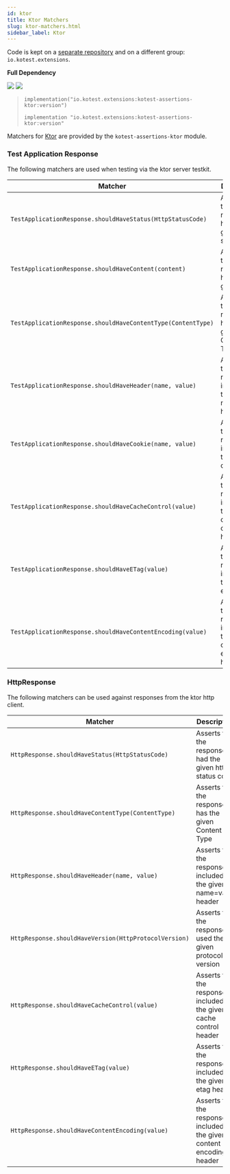 ```yaml
---
id: ktor
title: Ktor Matchers
slug: ktor-matchers.html
sidebar_label: Ktor
---
```


Code is kept on a [separate repository](https://github.com/kotest/kotest-assertions-ktor) and on a different group: `io.kotest.extensions`.

**Full Dependency**

[<img src="https://img.shields.io/maven-central/v/io.kotest/kotest-assertions-ktor.svg?label=latest%20release"/>](http://search.maven.org/#search|ga|1|kotest-assertions-ktor)
[<img src="https://img.shields.io/maven-metadata/v?metadataUrl=https%3A%2F%2Fcentral.sonatype.com%2Frepository%2Fmaven-snapshots%2Fio%2Fkotest%2Fkotest-assertions-ktor%2Fmaven-metadata.xml"/>](https://central.sonatype.com/repository/maven-snapshots/io/kotest/kotest-assertions-ktor/maven-metadata.xml)


>
> ```implementation("io.kotest.extensions:kotest-assertions-ktor:version")```
>
> ```implementation "io.kotest.extensions:kotest-assertions-ktor:version"```



Matchers for [Ktor](https://ktor.io/) are provided by the `kotest-assertions-ktor` module.


### Test Application Response

The following matchers are used when testing via the ktor server testkit.

| Matcher | Description    |
| ---------- | --- |
| `TestApplicationResponse.shouldHaveStatus(HttpStatusCode)`        | Asserts that the response had the given http status code    |
| `TestApplicationResponse.shouldHaveContent(content)`              | Asserts that the response has the given body     |
| `TestApplicationResponse.shouldHaveContentType(ContentType)`      | Asserts that the response has the given Content Type     |
| `TestApplicationResponse.shouldHaveHeader(name, value)`           | Asserts that the response included the given name=value header     |
| `TestApplicationResponse.shouldHaveCookie(name, value)`           | Asserts that the response included the given cookie     |
| `TestApplicationResponse.shouldHaveCacheControl(value)`           | Asserts that the response included the given cache control header     |
| `TestApplicationResponse.shouldHaveETag(value)`                   | Asserts that the response included the given etag header     |
| `TestApplicationResponse.shouldHaveContentEncoding(value)`        | Asserts that the response included the given content encoding header     |

### HttpResponse

The following matchers can be used against responses from the ktor http client.

| Matcher | Description    |
| ---------- | --- |
| `HttpResponse.shouldHaveStatus(HttpStatusCode)`        | Asserts that the response had the given http status code    |
| `HttpResponse.shouldHaveContentType(ContentType)`      | Asserts that the response has the given Content Type     |
| `HttpResponse.shouldHaveHeader(name, value)`           | Asserts that the response included the given name=value header     |
| `HttpResponse.shouldHaveVersion(HttpProtocolVersion)`  | Asserts that the response used the given protocol version     |
| `HttpResponse.shouldHaveCacheControl(value)`           | Asserts that the response included the given cache control header     |
| `HttpResponse.shouldHaveETag(value)`                   | Asserts that the response included the given etag header     |
| `HttpResponse.shouldHaveContentEncoding(value)`        | Asserts that the response included the given content encoding header     |
